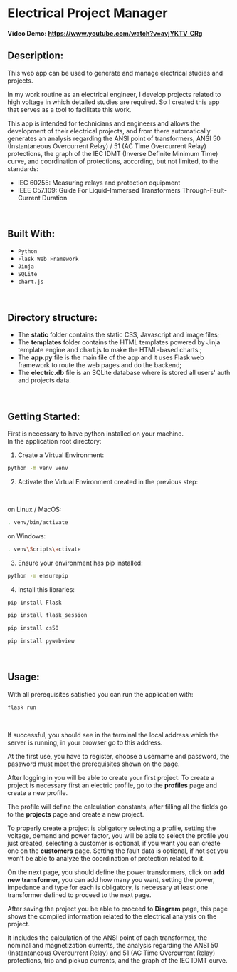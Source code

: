 # Electrical Project Manager

#### Video Demo:  https://www.youtube.com/watch?v=avjYKTV_CRg

## Description:
This web app can be used to generate and manage electrical studies and projects.

In my work routine as an electrical engineer, I develop projects related to high voltage in which detailed studies are required. So I created this app that serves as a tool to facilitate this work.

This app is intended for technicians and engineers and allows the development of their electrical projects, and from there automatically generates an analysis regarding the ANSI point of transformers, ANSI 50 (Instantaneous Overcurrent Relay) / 51 (AC Time Overcurrent Relay) protections, the graph of the IEC IDMT (Inverse Definite Minimum Time) curve, and coordination of protections, according, but not limited, to the standards:
- IEC 60255: Measuring relays and protection equipment
- IEEE C57.109: Guide For Liquid-Immersed Transformers Through-Fault-Current Duration
  
<br>
  
## Built With:
- `Python`
- `Flask Web Framework`
- `Jinja`
- `SQLite`
- `chart.js`

<br>

## Directory structure:
- The **static** folder contains the static CSS, Javascript and image files;
- The **templates** folder contains the HTML templates powered by Jinja template engine and chart.js to make the HTML-based charts.;
- The **app.py** file is the main file of the app and it uses Flask web framework to route the web pages and do the backend;
-  The **electric.db** file is an SQLite database where is stored all users' auth and projects data. 

<br>


## Getting Started:
First is necessary to have python installed on your machine.<br>
In the application root directory:

1. Create a Virtual Environment: 
```sh
python -m venv venv
```

2. Activate the Virtual Environment created in the previous step:
<br>

on Linux / MacOS:

```sh
. venv/bin/activate
```

on Windows:

```sh
. venv\Scripts\activate
```

3. Ensure your environment has pip installed:
```sh
python -m ensurepip
```

4. Install this libraries:
```sh
pip install Flask
```
```sh
pip install flask_session
```
```sh
pip install cs50
```
```sh
pip install pywebview
```
<br>

## Usage:
With all prerequisites satisfied you can run the application with:
```sh
flask run
```

<br>

If successful, you should see in the terminal the local address which the server is running, in your browser go to this address.

At the first use, you have to register, choose a username and password, the password must meet the prerequisites shown on the page.

After logging in you will be able to create your first project. To create a project is necessary first an electric profile, go to the **profiles** page and create a new profile. 

The profile will define the calculation constants, after filling all the fields go to the **projects** page and create a new project. 

To properly create a project is obligatory selecting a profile, setting the voltage, demand and power factor, you will be able to select the profile you just created, selecting a customer is optional, if you want you can create one on the **customers** page. Setting the fault data is optional, if not set you won't be able to analyze the coordination of protection related to it.

On the next page, you should define the power transformers, click on **add new transformer**, you can add how many you want, setting the power, impedance and type for each is obligatory, is necessary at least one transformer defined to proceed to the next page.

After saving the project you be able to proceed to **Diagram** page, this page shows the compiled information related to the electrical analysis on the project.

It includes the calculation of the ANSI point of each transformer, the nominal and magnetization currents, the analysis regarding the ANSI 50 (Instantaneous Overcurrent Relay) and 51 (AC Time Overcurrent Relay) protections, trip and pickup currents, and the graph of the IEC IDMT curve.



